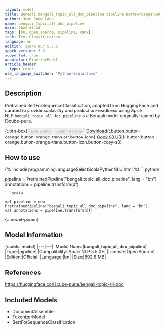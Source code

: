 ```yaml
---
layout: model
title: Bengali bengali_topic_all_doc_pipeline pipeline BertForSequenceClassification from l3cube-pune
author: John Snow Labs
name: bengali_topic_all_doc_pipeline
date: 2024-09-25
tags: [bn, open_source, pipeline, onnx]
task: Text Classification
language: bn
edition: Spark NLP 5.5.0
spark_version: 3.0
supported: true
annotator: PipelineModel
article_header:
  type: cover
use_language_switcher: "Python-Scala-Java"
---
```


## Description

Pretrained BertForSequenceClassification, adapted from Hugging Face and curated to provide scalability and production-readiness using Spark NLP.`bengali_topic_all_doc_pipeline` is a Bengali model originally trained by l3cube-pune.

{:.btn-box}
<button class="button button-orange" disabled>Live Demo</button>
<button class="button button-orange" disabled>Open in Colab</button>
[Download](https://s3.amazonaws.com/auxdata.johnsnowlabs.com/public/models/bengali_topic_all_doc_pipeline_bn_5.5.0_3.0_1727290616921.zip){:.button.button-orange.button-orange-trans.arr.button-icon}
[Copy S3 URI](s3://auxdata.johnsnowlabs.com/public/models/bengali_topic_all_doc_pipeline_bn_5.5.0_3.0_1727290616921.zip){:.button.button-orange.button-orange-trans.button-icon.button-copy-s3}

## How to use



<div class="tabs-box" markdown="1">
{% include programmingLanguageSelectScalaPythonNLU.html %}
```python

pipeline = PretrainedPipeline("bengali_topic_all_doc_pipeline", lang = "bn")
annotations =  pipeline.transform(df)   

```
```scala

val pipeline = new PretrainedPipeline("bengali_topic_all_doc_pipeline", lang = "bn")
val annotations = pipeline.transform(df)

```
</div>

{:.model-param}
## Model Information

{:.table-model}
|---|---|
|Model Name:|bengali_topic_all_doc_pipeline|
|Type:|pipeline|
|Compatibility:|Spark NLP 5.5.0+|
|License:|Open Source|
|Edition:|Official|
|Language:|bn|
|Size:|892.8 MB|

## References

https://huggingface.co/l3cube-pune/bengali-topic-all-doc

## Included Models

- DocumentAssembler
- TokenizerModel
- BertForSequenceClassification